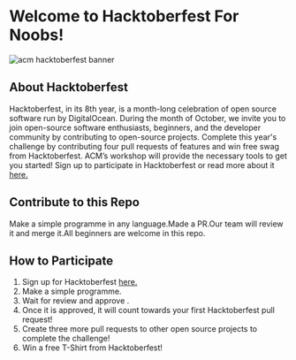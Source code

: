 # Welcome to  Hacktoberfest For Noobs!

![acm hacktoberfest banner](https://encrypted-tbn0.gstatic.com/images?q=tbn:ANd9GcRcbBEfeoL3PADDGdPCFHT_AWMv_EducQXA0A&usqp=CAU)

## About Hacktoberfest

Hacktoberfest, in its 8th year, is a month-long celebration of open source software run by DigitalOcean. During the month of October, we invite you to join open-source software enthusiasts, beginners, and the developer community by contributing to open-source projects. Complete this year's challenge by contributing four pull requests of features and win free swag from Hacktoberfest. ACM’s workshop will provide the necessary tools to get you started! Sign up to participate in Hacktoberfest or read more about it [here.](https://hacktoberfest.digitalocean.com/)

## Contribute to this Repo

Make a simple programme in any language.Made a PR.Our team will review it and merge it.All beginners are welcome in this repo.

## How to Participate
1. Sign up for Hacktoberfest [here.](https://hacktoberfest.digitalocean.com/)
2. Make a simple programme.
4. Wait  for review and approve .
5. Once it is approved, it will count towards your first Hacktoberfest pull request!
6. Create three more pull requests to other open source projects to complete the challenge!
7. Win a free T-Shirt from Hacktoberfest!
